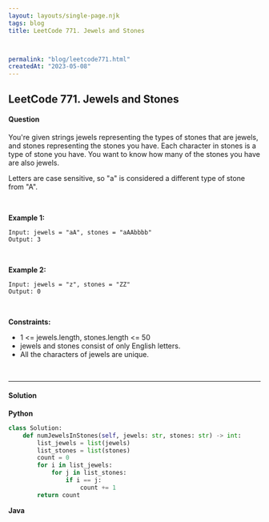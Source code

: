 ```yaml
---
layout: layouts/single-page.njk
tags: blog
title: LeetCode 771. Jewels and Stones



permalink: "blog/leetcode771.html"
createdAt: "2023-05-08"
---
```


## LeetCode 771. Jewels and Stones



#### Question
You're given strings jewels representing the types of stones that are jewels, and stones representing the stones you have. Each character in stones is a type of stone you have. You want to know how many of the stones you have are also jewels.

Letters are case sensitive, so "a" is considered a different type of stone from "A".

<p>&nbsp;</p>

**Example 1:**

    Input: jewels = "aA", stones = "aAAbbbb"
    Output: 3

<p>&nbsp;</p>

**Example 2:**

    Input: jewels = "z", stones = "ZZ"
    Output: 0

<p>&nbsp;</p>



**Constraints:**


* 1 <= jewels.length, stones.length <= 50
* jewels and stones consist of only English letters.
* All the characters of jewels are unique.




<p>&nbsp;</p>

---
  

#### Solution
**Python**
```Python
class Solution:
    def numJewelsInStones(self, jewels: str, stones: str) -> int:
        list_jewels = list(jewels)
        list_stones = list(stones)
        count = 0
        for i in list_jewels:
            for j in list_stones:
                if i == j:
                    count += 1
        return count
```

**Java**